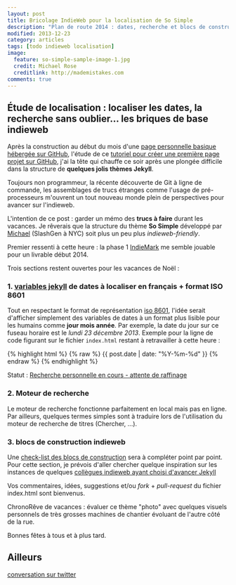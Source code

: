 ```yaml
---
layout: post
title: Bricolage IndieWeb pour la localisation de So Simple
description: "Plan de route 2014 : dates, recherche et blocs de construction indieweb."
modified: 2013-12-23
category: articles
tags: [todo indieweb localisation]
image:
  feature: so-simple-sample-image-1.jpg
  credit: Michael Rose
  creditlink: http://mademistakes.com
comments: true  
---
```


## Étude de localisation : localiser les dates, la recherche sans oublier... les briques de base indieweb 

Après la construction au début du mois d'une [page personnelle basique hébergée sur GitHub](http://cyberhippie.fr/news/2013/12/03/premier-pas-sur-jekyll/),  l'étude de ce  [tutoriel pour créer une première page projet sur GitHub](http://cyberhippie.fr/news/2013/12/21/demarrer-avec-pages-github/), 
j'ai la tête qui chauffe ce soir après une plongée difficile dans la structure de **quelques jolis thèmes Jekyll**. 

Toujours non programmeur, la récente découverte de Git à ligne de commande, les assemblages de trucs étranges comme l'usage de pré-processeurs m'ouvrent un tout nouveau monde plein de perspectives pour avancer sur l'indieweb.

L'intention de ce post : garder un mémo des **trucs à faire** durant les vacances. Je rêverais que la structure du thème **So Simple** développé par <span class="h-card">[Michael](http://mademistakes.com/about/)</span> (SlashGen à NYC) soit plus un peu plus *indieweb-friendly*. 

Premier ressenti à cette heure : la phase 1 [IndieMark](http://indiewebcamp.com/IndieMark) me semble jouable pour un livrable début 2014. 

Trois sections restent ouvertes pour les vacances  de Noël : 

### 1. [variables jekyll](http://jekyllrb.com/docs/variables/) de dates à localiser en français + format ISO 8601

Tout en respectant le format de représentation [iso 8601](http://microformats.org/wiki/iso-8601-fr), l'idée serait d'afficher simplement des variables de dates à un format plus lisible pour les humains comme  **jour mois année**.  Par exemple, la date du jour sur ce fuseau horaire est le *lundi 23 décembre 2013*. Exemple pour la ligne de code figurant sur le fichier `index.html` restant à retravailler à cette heure : 

{% highlight html %}
{% raw %}
<time class="dt-published" datetime="{{ post.date | date_to_xmlschema }}">{{ post.date | date: "%Y-%m-%d" }}</time>
{% endraw %}
{% endhighlight %}

Statut : [Recherche personnelle en cours - attente de raffinage](http://christopheducamp.github.io/news/2013/12/26/jekyll-localiser-la-date/) 

### 2.  Moteur de recherche 

Le moteur de recherche  fonctionne parfaitement en local mais pas en ligne. 
Par ailleurs, quelques termes simples sont à traduire lors de l'utilisation du moteur de recherche de titres (Chercher, ...). 

### 3. blocs de construction indieweb

Une [check-list des blocs de construction](http://indiewebcamp.com/building-blocks-fr) sera à compléter point par point. Pour cette section, je prévois d'aller chercher quelque inspiration sur les instances de quelques [collègues indieweb ayant choisi d'avancer Jekyll](http://indiewebcamp.com/Jekyll) 

Vos commentaires, idées, suggestions et/ou *fork* + *pull-request* du fichier index.html sont bienvenus.

ChronoRêve de vacances : évaluer ce thème "photo" avec quelques visuels personnels de très grosses machines de chantier évoluant de l'autre côté de la rue.

Bonnes fêtes à tous et à plus tard.

## Ailleurs 
<span class="u-syndication">[conversation sur twitter](https://twitter.com/xtof_fr/status/415266536840904704)</span>
